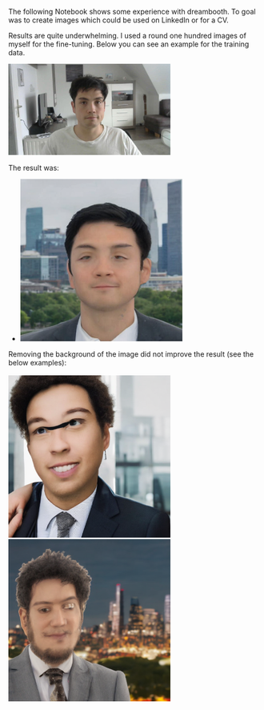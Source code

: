 The following Notebook shows some experience with dreambooth. To goal was to create images which could be used on LinkedIn or for a CV.

Results are quite underwhelming.
I used a round one hundred images of myself for the fine-tuning. Below you can see an example for the training data.<br>

<img src="training_image.jpg" width="324">

The result was:
* <img src="traing_data_with_bg.png" width="324">

Removing the background of the image did not improve the result (see the below examples): <br>
<br><img src="traing_data with_no_bg_2.png" width="324"><br>
<img src="traing_data with_no_bg_1.png" width="324"><br>

